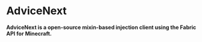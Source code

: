 # AdviceNext
**AdviceNext is a open-source mixin-based injection client using the Fabric API for Minecraft.**



